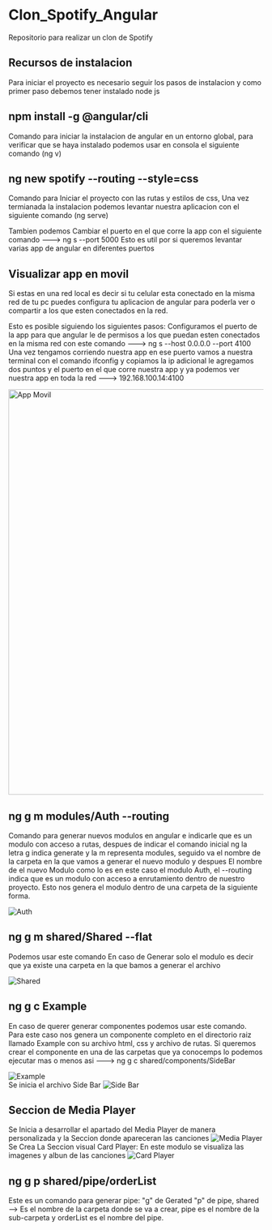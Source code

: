 # Clon_Spotify_Angular
Repositorio para realizar un clon de Spotify

## Recursos de instalacion
Para iniciar el proyecto es necesario seguir los pasos de instalacion y como primer paso debemos tener instalado node js
## npm install -g @angular/cli 
Comando para iniciar la instalacion de angular en un entorno global, para verificar que se haya instalado podemos usar en consola el siguiente comando (ng v)
## ng new spotify --routing --style=css
Comando para Iniciar el proyecto con las rutas y estilos de css, Una vez termianada la instalacion podemos levantar nuestra aplicacion con el siguiente comando (ng serve)

Tambien podemos Cambiar el puerto en el que corre la app con el siguiente comando  --->  ng s --port 5000 
Esto es  util por si queremos levantar varias app de angular en diferentes puertos

## Visualizar app en movil 
Si estas en una red local es decir si tu celular esta conectado en la misma red de tu pc puedes configura tu aplicacion de angular para poderla ver o compartir a los que esten conectados en la red.

Esto es posible siguiendo los siguientes pasos:
Configuramos el puerto de la app para que angular le de permisos a los que puedan esten conectados en la misma red con este comando
---> ng s --host 0.0.0.0 --port 4100
Una vez tengamos corriendo nuestra app en ese puerto vamos a nuestra terminal con el comando ifconfig y copiamos la ip adicional le agregamos dos puntos y el puerto en el que corre nuestra app  y  ya podemos ver nuestra app en toda la red  ---> 192.168.100.14:4100  

<div >
 <img src="https://i.postimg.cc/dQdxDNtT/conexion-Movil.jpg" title="App Movil" alt="App Movil" width="534" height="800" />
</div>


## ng g m modules/Auth --routing 
Comando para generar nuevos modulos en angular e indicarle que es un modulo con acceso a rutas,
despues de indicar el comando inicial ng la letra g  indica generate y la m representa modules,
seguido va el nombre de la carpeta en la que vamos a generar el nuevo modulo y despues El nombre de el nuevo Modulo como lo es en este caso el modulo Auth, el --routing indica que es un modulo con acceso a enrutamiento dentro de nuestro proyecto.  Esto nos genera el modulo dentro de una carpeta de la siguiente forma.

<img src="https://i.postimg.cc/HkGmmk4d/Auth-Module.png" title="Auth" alt="Auth" />

## ng g m shared/Shared --flat
Podemos usar este comando En caso de Generar solo el modulo es decir que ya existe una carpeta en la que bamos a generar el archivo 
<div>
<img src="https://i.postimg.cc/tgQL1xPS/shared.png" title="Shared" alt="Shared" />
</div>

## ng g c Example
En caso de querer generar componentes podemos usar este comando. Para este caso nos genera un componente completo en el directorio raiz llamado Example con su archivo html, css y archivo de rutas. Si queremos crear el componente en una de las carpetas que ya conocemps lo podemos ejecutar mas o menos asi ---> ng g c shared/components/SideBar
<div>
<img src="https://i.postimg.cc/pLTDDGQy/example.png" title="Example" alt="Example" />
</div>

<div>
Se inicia el archivo Side Bar 
<img src="https://i.postimg.cc/tgPjCLyg/Side-Bar.png" title="Side Bar" alt="Side Bar" />
</div>

## Seccion de Media Player
<div>
Se Inicia a desarrollar el apartado del Media Player de manera personalizada y la Seccion donde apareceran las canciones
<img src="https://i.postimg.cc/cJ8rdjMc/Media-Player.png" title="Media Player" alt="Media Player" />
</div>

<div>
Se Crea La Seccion visual Card Player: En este modulo se visualiza las imagenes y albun de las canciones
<img src="https://i.postimg.cc/NjTH0LdC/Card-Player.png" title="Card Player" alt="Card Player" />

</div>

##  ng g p shared/pipe/orderList
Este es un comando para generar pipe: "g" de Gerated "p" de pipe, shared --> Es el nombre de la carpeta donde se va a crear, pipe es el nombre de la sub-carpeta y orderList es el nombre del pipe.
